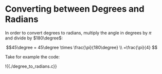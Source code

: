 # Converting between Degrees and Radians

In order to convert degrees to radians, multiply the angle in degrees by $\pi$ and divide by $180\degree$:

$$45\degree = 45\degree \times \frac{\pi}{180\degree} \\
=\frac{\pi}{4}
$$

Take for example the code:

!{{./degree_to_radians.c}}

